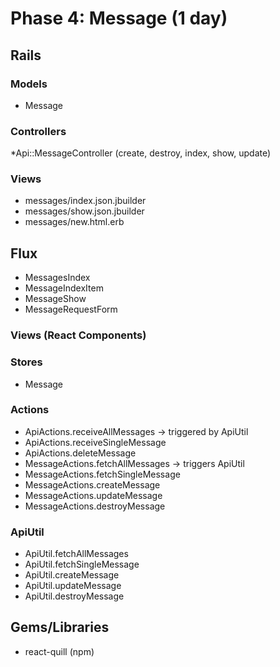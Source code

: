 # Phase 4: Message (1 day)

## Rails
### Models

* Message

### Controllers

*Api::MessageController (create, destroy, index, show, update)

### Views

* messages/index.json.jbuilder
* messages/show.json.jbuilder
* messages/new.html.erb

## Flux

* MessagesIndex
* MessageIndexItem
* MessageShow
* MessageRequestForm


### Views (React Components)

### Stores

* Message

### Actions

* ApiActions.receiveAllMessages -> triggered by ApiUtil
* ApiActions.receiveSingleMessage
* ApiActions.deleteMessage
* MessageActions.fetchAllMessages -> triggers ApiUtil
* MessageActions.fetchSingleMessage
* MessageActions.createMessage
* MessageActions.updateMessage
* MessageActions.destroyMessage

### ApiUtil

* ApiUtil.fetchAllMessages
* ApiUtil.fetchSingleMessage
* ApiUtil.createMessage
* ApiUtil.updateMessage
* ApiUtil.destroyMessage

## Gems/Libraries
* react-quill (npm)